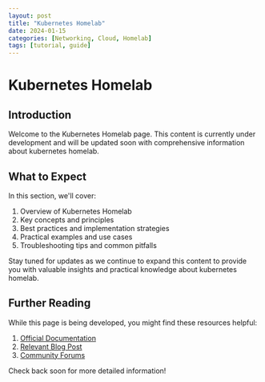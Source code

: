 ```yaml
---
layout: post
title: "Kubernetes Homelab"
date: 2024-01-15
categories: [Networking, Cloud, Homelab]
tags: [tutorial, guide]
---
```


# Kubernetes Homelab

## Introduction

Welcome to the Kubernetes Homelab page. This content is currently under development and will be updated soon with comprehensive information about kubernetes homelab.

## What to Expect

In this section, we'll cover:

1. Overview of Kubernetes Homelab
2. Key concepts and principles
3. Best practices and implementation strategies
4. Practical examples and use cases
5. Troubleshooting tips and common pitfalls

Stay tuned for updates as we continue to expand this content to provide you with valuable insights and practical knowledge about kubernetes homelab.

## Further Reading

While this page is being developed, you might find these resources helpful:

1. [Official Documentation](https://example.com)
2. [Relevant Blog Post](https://example.com/blog)
3. [Community Forums](https://example.com/forum)

Check back soon for more detailed information!
